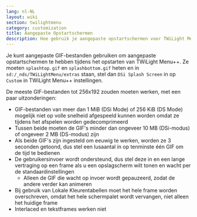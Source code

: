 ```yaml
---
lang: nl-NL
layout: wiki
section: twilightmenu
category: customization
title: Aangepaste Opstartschermen
description: Hoe gebruik je aangepaste opstartschermen voor TWiLight Menu++
---
```


Je kunt aangepaste GIF-bestanden gebruiken om aangepaste opstartschermen te hebben tijdens het opstarten van TWiLight Menu++. Ze moeten `splashtop.gif` en `splashbottom.gif` heten en in `sd:/_nds/TWiLightMenu/extras` staan, stel dan `DSi Splash Screen` in op `Custom` in TWiLight Menu++ instellingen.

De meeste GIF-bestanden tot 256x192 zouden moeten werken, met een paar uitzonderingen:
- GIF-bestanden van meer dan 1 MiB (DSi Mode) of 256 KiB (DS Mode) mogelijk niet op volle snelheid afgespeeld kunnen worden omdat ze tijdens het afspelen worden gedecomprimeerd
- Tussen beide moeten de GIF's minder dan ongeveer 10 MB (DSi-modus) of ongeveer 2 MB (DS-modus) zijn
- Als beide GIF's zijn ingesteld om eeuwig te werken, worden ze 3 seconden getoond, dus stel een lusaantal in op tenminste één GIF om de tijd te bedienen
- De gebruikersinvoer wordt ondersteund, dus stel deze in en een lange vertraging op een frame als u een opslagscherm wilt tonen en wacht per de standaardinstellingen
   - Alleen de GIF die wacht op invoer wordt gepauzeerd, zodat de andere verder kan animeren
- Bij gebruik van Lokale Kleurentabellen moet het hele frame worden overschreven, omdat het hele schermpalet wordt vervangen, niet alleen het huidige frame
- Interlaced en tekstframes werken niet
